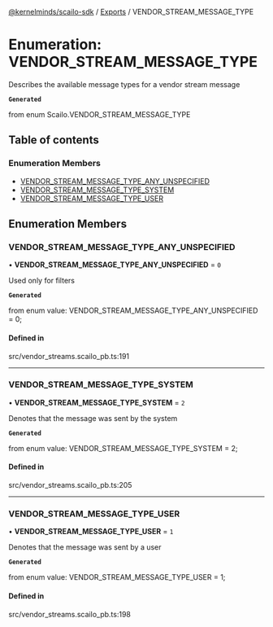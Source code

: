 [@kernelminds/scailo-sdk](../README.md) / [Exports](../modules.md) / VENDOR\_STREAM\_MESSAGE\_TYPE

# Enumeration: VENDOR\_STREAM\_MESSAGE\_TYPE

Describes the available message types for a vendor stream message

**`Generated`**

from enum Scailo.VENDOR_STREAM_MESSAGE_TYPE

## Table of contents

### Enumeration Members

- [VENDOR\_STREAM\_MESSAGE\_TYPE\_ANY\_UNSPECIFIED](VENDOR_STREAM_MESSAGE_TYPE.md#vendor_stream_message_type_any_unspecified)
- [VENDOR\_STREAM\_MESSAGE\_TYPE\_SYSTEM](VENDOR_STREAM_MESSAGE_TYPE.md#vendor_stream_message_type_system)
- [VENDOR\_STREAM\_MESSAGE\_TYPE\_USER](VENDOR_STREAM_MESSAGE_TYPE.md#vendor_stream_message_type_user)

## Enumeration Members

### VENDOR\_STREAM\_MESSAGE\_TYPE\_ANY\_UNSPECIFIED

• **VENDOR\_STREAM\_MESSAGE\_TYPE\_ANY\_UNSPECIFIED** = ``0``

Used only for filters

**`Generated`**

from enum value: VENDOR_STREAM_MESSAGE_TYPE_ANY_UNSPECIFIED = 0;

#### Defined in

src/vendor_streams.scailo_pb.ts:191

___

### VENDOR\_STREAM\_MESSAGE\_TYPE\_SYSTEM

• **VENDOR\_STREAM\_MESSAGE\_TYPE\_SYSTEM** = ``2``

Denotes that the message was sent by the system

**`Generated`**

from enum value: VENDOR_STREAM_MESSAGE_TYPE_SYSTEM = 2;

#### Defined in

src/vendor_streams.scailo_pb.ts:205

___

### VENDOR\_STREAM\_MESSAGE\_TYPE\_USER

• **VENDOR\_STREAM\_MESSAGE\_TYPE\_USER** = ``1``

Denotes that the message was sent by a user

**`Generated`**

from enum value: VENDOR_STREAM_MESSAGE_TYPE_USER = 1;

#### Defined in

src/vendor_streams.scailo_pb.ts:198
